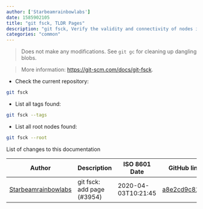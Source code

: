 ```yaml
---
author: ['Starbeamrainbowlabs']
date: 1585902105
title: "git fsck, TLDR Pages"
description: "git fsck, Verify the validity and connectivity of nodes in a Git repository index."
categories: "common"
---
```

> Does not make any modifications. See `git gc` for cleaning up dangling blobs.

> More information: <https://git-scm.com/docs/git-fsck>.

- Check the current repository:

```bash
git fsck
```

- List all tags found:

```bash
git fsck --tags
```

- List all root nodes found:

```bash
git fsck --root
```
List of changes to this documentation


Author | Description | ISO 8601 Date | GitHub link
------|-----|-----|-----
[Starbeamrainbowlabs](mailto:sbrl@starbeamrainbowlabs.com) | git fsck: add page (#3954) | 2020-04-03T10:21:45 | [a8e2cd9c8168](https://github.com/tldr-pages/tldr/commit/a8e2cd9c816898b17274ed1a0b422e5dc2dde663)

